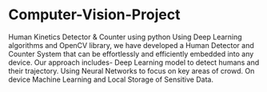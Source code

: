 # Computer-Vision-Project
Human Kinetics Detector & Counter using python
Using Deep Learning algorithms and OpenCV library, we have developed a Human Detector and Counter System that can be effortlessly and efficiently embedded into any device.
Our approach includes-
Deep Learning model to detect humans and their trajectory.
Using Neural Networks to focus on key areas of crowd.
On device Machine Learning and Local Storage of Sensitive Data.

